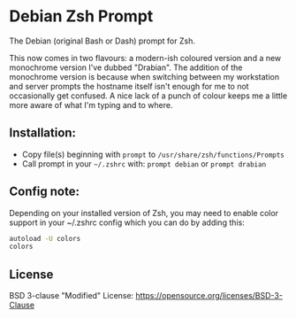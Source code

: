 # Debian Zsh Prompt

The Debian (original Bash or Dash) prompt for Zsh.

This now comes in two flavours: a modern-ish coloured version and a new 
monochrome version I've dubbed "Drabian". The addition of the monochrome version
is because when switching between my workstation and server prompts the
hostname itself isn't enough for me to not occasionally get confused. A nice
lack of a punch of colour keeps me a little more aware of what I'm typing and
to where.

## Installation:

- Copy file(s) beginning with `prompt` to `/usr/share/zsh/functions/Prompts`
- Call prompt in your `~/.zshrc` with: `prompt debian` or `prompt drabian`

## Config note:

Depending on your installed version of Zsh, you may need to enable color 
support in your ~/.zshrc config which you can do by adding this:

```bash
autoload -U colors
colors
```

## License

BSD 3-clause "Modified" License: https://opensource.org/licenses/BSD-3-Clause
